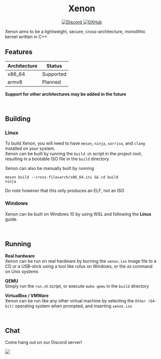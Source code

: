 <h1 align="center">Xenon</h1>

<p align="center">
	<a href="https://discord.gg/t4C349U">
		<img alt="Discord" src="https://discordapp.com/api/guilds/678966940743761990/widget.png?style=shield">
	</a>
	<a href="https://www.gnu.org/licenses/gpl-3.0.en.html">
		<img alt="GitHub" src="https://img.shields.io/github/license/elementalOS/xenon?style=flat">
	</a>
</p>

Xenon aims to be a lightweight, secure, cross-architecture, monolithic kernel written in C++

## Features
| Architecture |  Status   |
|--------------|-----------|
| x86_64       | Supported |
| armv8        | Planned   |

**Support for other architectures may be added in the future**

<br>

## Building
### Linux
To build Xenon, you will need to have `meson`, `ninja`, `xorriso`, and `clang` installed on your system.<br>
Xenon can be built by running the `build.sh` script in the project root, resulting in a bootable ISO file in the `build` directory 

Xenon can also be manually built by running
```
meson build --cross-file=arch/x86_64.ini && cd build
ninja
```
Do note however that this only produces an ELF, not an ISO

### Windows
Xenon can be built on Windows 10 by using WSL and following the <b>Linux</b> guide.

<br>

## Running
**Real hardware**<br>
Xenon can be run on real hardware by burning the `xenon.iso` image file to a CD or a USB-stick using a tool like rufus on Windows, or the `dd` command on Unix systems

**QEMU**<br>
Simply run the `run.sh` script, or execute `make qemu` in the `build` directory

**VirtualBox / VMWare**<br>
Xenon can be run like any other virtual machine by selecting the `Other (64-bit)` operating system when prompted, and inserting `xenon.iso`

<br>

## Chat
Come hang out on our Discord server!

[![](https://discordapp.com/api/guilds/678966940743761990/widget.png?style=banner2)](https://discord.gg/t4C349U)